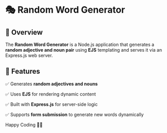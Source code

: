 # 🎭 Random Word Generator

## 🚀 Overview
The **Random Word Generator** is a Node.js application that generates a **random adjective and noun pair** using **EJS** templating and serves it via an Express.js web server.

## 🎯 Features
✅ Generates **random adjectives and nouns**

✅ Uses **EJS** for rendering dynamic content

✅ Built with **Express.js** for server-side logic

✅ Supports **form submission** to generate new words dynamically

Happy Coding 🚀🎯
